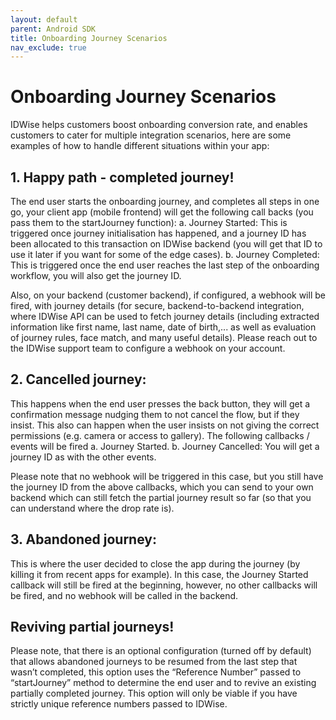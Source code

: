 ```yaml
---
layout: default
parent: Android SDK
title: Onboarding Journey Scenarios 
nav_exclude: true
---
```


# Onboarding Journey Scenarios

IDWise helps customers boost onboarding conversion rate, and enables customers to cater for multiple integration scenarios, here are some examples of how to handle different situations within your app:

## 1. Happy path - completed journey!
The end user starts the onboarding journey, and completes all steps in one go, your client app (mobile frontend) will get the following call backs (you pass them to the startJourney function):
a. Journey Started: This is triggered once journey initialisation has happened, and a journey ID has been allocated to this transaction on IDWise backend (you will get that ID to use it later if you want for some of the edge cases).
b. Journey Completed: This is triggered once the end user reaches the last step of the onboarding workflow, you will also get the journey ID.

Also, on your backend (customer backend), if configured, a webhook will be fired, with journey details (for secure, backend-to-backend integration, where IDWise API can be used to fetch journey details (including extracted information like first name, last name, date of birth,... as well as evaluation of journey rules, face match, and many useful details).
Please reach out to the IDWise support team to configure a webhook on your account.

## 2. Cancelled journey:
This happens when the end user presses the back button, they will get a confirmation message nudging them to not cancel the flow, but if they insist. This also can happen when the user insists on not giving the correct permissions (e.g. camera or access to gallery).
The following callbacks / events will be fired
a. Journey Started.
b. Journey Cancelled: You will get a journey ID as with the other events.

Please note that no webhook will be triggered in this case, but you still have the journey ID from the above callbacks, which you can send to your own backend which can still fetch the partial journey result so far (so that you can understand where the drop rate is).

## 3. Abandoned journey:
This is where the user decided to close the app during the journey (by killing it from recent apps for example).
In this case, the Journey Started callback will still be fired at the beginning, however, no other callbacks will be fired, and no webhook will be called in the backend.


## Reviving partial journeys!
Please note, that there is an optional configuration (turned off by default) that allows abandoned journeys to be resumed from the last step that wasn’t completed, this option uses the “Reference Number” passed to “startJourney” method to determine the end user and to revive an existing partially completed journey. This option will only be viable if you have strictly unique reference numbers passed to IDWise.
